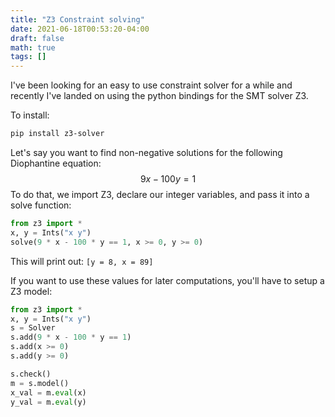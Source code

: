 ```yaml
---
title: "Z3 Constraint solving"
date: 2021-06-18T00:53:20-04:00
draft: false
math: true
tags: []
---
```


I've been looking for an easy to use constraint solver for a while and recently I've landed on using the python bindings for the SMT solver Z3.

To install:

```bash
pip install z3-solver
```

Let's say you want to find non-negative solutions for the following Diophantine equation:
$$
9x - 100y = 1
$$
To do that, we import Z3, declare our integer variables, and pass it into a solve function:

```python
from z3 import *
x, y = Ints("x y")
solve(9 * x - 100 * y == 1, x >= 0, y >= 0)
```

This will print out: `[y = 8, x = 89]`

If you want to use these values for later computations, you'll have to setup a Z3 model:

```python
from z3 import *
x, y = Ints("x y")
s = Solver
s.add(9 * x - 100 * y == 1)
s.add(x >= 0)
s.add(y >= 0)

s.check()
m = s.model()
x_val = m.eval(x)
y_val = m.eval(y)
```

